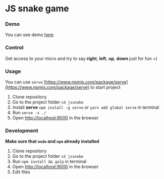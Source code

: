 # JS snake game

### Demo
You can see demo [here](http://jssnake.nkorostelev.ru)

### Control
Get access to your micro and try to say **right**, **left**, **up**, **down** just for fun =)

### Usage

You can use ```serve``` [https://www.npmjs.com/package/serve](https://www.npmjs.com/package/serve) to start project

1. Clone repository
2. Go to the project folder ```cd jssnake```
3. Install **serve** ```npm install -g serve``` or ```yarn add global serve``` in terminal
4. Run ```serve -s ./```
5. Open [http://localhost:9000](http://localhost:5000) in the browser

### Development
**Make sure that ```node``` and ```npm``` already installed**

1. Clone repository
2. Go to the project folder ```cd jssnake```
3. Run ```npm install && gulp``` in terminal
4. Open [http://localhost:9000](http://localhost:9000) in the browser
5. Edit files


